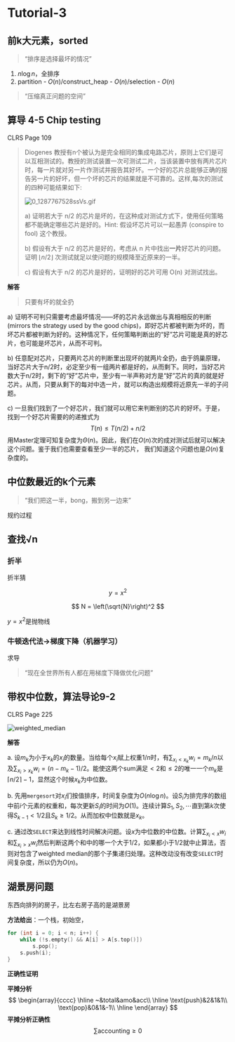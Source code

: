 # Tutorial-3

## 前k大元素，sorted

> “排序是选择最坏的情况”

1. $n\log n$，全排序
2. partition - $O(n)$/construct_heap - $O(n)$/selection - $O(n)$

> “压缩真正问题的空间”

## 算导 4-5 Chip testing

CLRS Page 109

>Diogenes 
>教授有n个被认为是完全相同的集成电路芯片，原则上它们是可以互相测试的。教授的测试装置一次可测试二片，当该装置中放有两片芯片时，每一片就对另一片作测试并报告其好坏。一个好的芯片总能够正确的报告另一片的好坏，但一个坏的芯片的结果就是不可靠的。这样,每次的测试的四种可能结果如下: 
>
>![0_1287767528ssVs.gif](https://i.loli.net/2019/04/14/5cb2ca7708838.png)
>
>a) 证明若大于 n/2 的芯片是坏的，在这种成对测试方式下，使用任何策略都不能确定哪些芯片是好的。Hint: 假设坏芯片可以一起愚弄 (conspire to fool) 这个教授。
>
>b) 假设有大于 n/2 的芯片是好的，考虑从 n 片中找出**一片**好芯片的问题。证明 $\lfloor n/2\rfloor$ 次测试就足以使问题的规模降至近原来的一半。
>
>c) 假设有大于 n/2 的芯片是好的，证明好的芯片可用 O(n) 对测试找出。

**解答**

> 只要有坏的就全扔

a) 证明不可判只需要考虑最坏情况——坏的芯片永远做出与真相相反的判断 (mirrors the strategy used by the good chips)，即好芯片都被判断为坏的，而坏芯片都被判断为好的。这种情况下，任何策略判断出的“好”芯片可能是真的好芯片，也可能是坏芯片，从而不可判。

b) 任意配对芯片，只要两片芯片的判断里出现坏的就两片全扔，由于鸽巢原理，当好芯片大于n/2时，必定至少有一组两片都是好的，从而剩下。同时，当好芯片数大于n/2时，剩下的“好”芯片中，至少有一半声称对方是“好”芯片的真的就是好芯片。从而，只要从剩下的每对中选一片，就可以构造出规模将近原先一半的子问题。

c) 一旦我们找到了一个好芯片，我们就可以用它来判断别的芯片的好坏。于是，找到一个好芯片需要的的递推式为
$$
T(n)\leq T(n/2)+n/2
$$
用Master定理可知复杂度为$\Theta(n)$。因此，我们在$O(n)$次的成对测试后就可以解决这个问题。鉴于我们也需要查看至少一半的芯片， 我们知道这个问题也是$\Omega(n)$复杂度的。

## 中位数最近的k个元素

> “我们把这一半，bong，搬到另一边来”

规约过程

## 查找√n

### 折半

折半猜

$$
y = x^2
$$

$$
N = \left(\sqrt{N}\right)^2
$$

$y=x^2$是抛物线

### 牛顿迭代法→梯度下降（机器学习）

求导

> “现在全世界所有人都在用梯度下降做优化问题”

## 带权中位数，算法导论9-2

CLRS Page 225

![weighted_median](https://i.loli.net/2019/04/14/5cb2c999a7cdf.png)

**解答**

a. 设$m_k$为小于$x_k$的$x_i$的数量。当给每个$x_i$赋上权重$1/n$时，有$\sum_{x_i<x_k}w_i=m_k/n$以及$\sum_{x_i>x_k}w_i=(n-m_k-1)/2$。能使这两个sum满足$<2$和$\leq 2$的唯一一个$m_k$是$\lceil n/2\rceil-1$，显然这个时候$x_k$为中位数。

b. 先用`mergesort`对$x_i$们按值排序，时间复杂度为$O(n\log n)$。设$S_i$为排完序的数组中前$i$个元素的权重和，每次更新$S_i$的时间为$O(1)$。连续计算$S_1,S_2,\cdots$直到第$k$次使得$S_{k-1}<1/2$且$S_k\geq 1/2$。从而加权中位数就是$x_k$。

c. 通过改`SELECT`来达到线性时间解决问题。设$x$为中位数的中位数。计算$\sum_{x_i<x}w_i$和$\sum_{x_i>x}w_i$然后判断这两个和中的哪一个大于$1/2$，如果都小于$1/2$就中止算法，否则对包含了weighted median的那个子集递归处理。这种改动没有改变`SELECT`时间复杂度，所以仍为$O(n)$。

## 湖景房问题

东西向排列的房子，比左右房子高的是湖景房

**方法给出**：一个栈，初始空，

```C++
for (int i = 0; i < n; i++) {
    while (!s.empty() && A[i] > A[s.top()])
        s.pop();
    s.push(i);
}
```

**正确性证明**



**平摊分析**
$$
\begin{array}{cccc}
\hline
~&total&amo&acc\\
\hline
\text{push}&2&1&1\\
\text{pop}&0&1&-1\\
\hline
\end{array}
$$
**平摊分析正确性**
$$
\sum\text{accounting}\geq 0
$$
